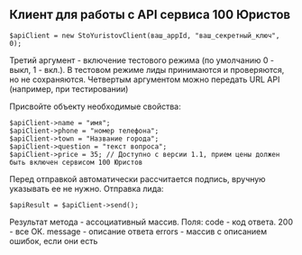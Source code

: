 ## Клиент для работы с API сервиса 100 Юристов

```
$apiClient = new StoYuristovClient(ваш_appId, "ваш_секретный_ключ", 0); 
```
Третий аргумент - включение тестового режима (по умолчанию 0 - выкл, 1 - вкл.). В тестовом режиме лиды принимаются и проверяются, но не сохраняются.
Четвертым аргументом можно передать URL API (например, при тестировании)

Присвойте объекту необходимые свойства:
```
$apiClient->name = "имя";
$apiClient->phone = "номер телефона";
$apiClient->town = "Название города";
$apiClient->question = "текст вопроса";
$apiClient->price = 35; // Доступно с версии 1.1, прием цены должен быть включен сервисом 100 Юристов
```

Перед отправкой автоматически рассчитается подпись, вручную указывать ее не нужно.
Отправка лида:
```
$apiResult = $apiClient->send();
```
Результат метода - ассоциативный массив.
Поля:
code - код ответа. 200 - все ОК.
message - описание ответа
errors - массив с описанием ошибок, если они есть
